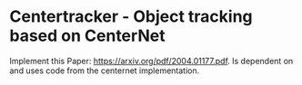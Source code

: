 # Centertracker - Object tracking based on CenterNet

Implement this Paper: https://arxiv.org/pdf/2004.01177.pdf. Is dependent on and uses code from the centernet implementation.
